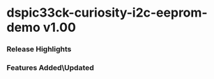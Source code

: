 # dspic33ck-curiosity-i2c-eeprom-demo v1.00
### Release Highlights



### Features Added\Updated



